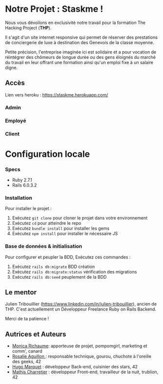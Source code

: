 # Notre Projet : Staskme !

Nous vous dévoilons en exclusivité notre travail pour la formation The Hacking Project (**THP**). 

Il s'agit d'un site internet responsive qui permet de réserver des prestations de conciergerie de luxe à destination des Genevois de la classe moyenne. 

Petite précision, l'entreprise imaginée ici est solidaire et a pour vocation de réintégrer des chômeurs de longue durée ou des gens éloignés du marché du travail en leur offrant une formation ainsi qu'un emploi fixe à un salaire digne. 

## Accès

Lien vers heroku : https://staskme.herokuapp.com/

### Admin
### Employé
### Client

# Configuration locale
### Specs

-   Ruby 2.7.1
-   Rails 6.0.3.2

### Installation

Pour installer le projet :

1.  Exécutez  `git clone`  pour cloner le projet dans votre environnement
2.  Exécutez  `cd` pour atteindre le repo
3.  Exécutez  `bundle install`  pour installer les gems
4.  Exécutez  `npm install`  pour installer le nécessaire JS

### Base de données & initialisation

Pour configurer et peupler la BDD, Exécutez ces commandes :

1.  Exécutez  `rails db:migrate`  BDD création
2.  Exécutez  `rails db:migrate:status`  vérification des migrations
3.  Exécutez  `rails db:seed`  peuplement de la BDD

## Le mentor
Julien Tribouillier (https://www.linkedin.com/in/julien-tribouillier), ancien de THP. C'est actuellement un Développeur Freelance Ruby on Rails Backend.

Merci de ta patience !

## Autrices et Auteurs
- [Monica Richaume](https://www.linkedin.com/in/monica-richaume-36b51841/): apporteuse de projet, pompomgirl, marketing et comm', canard
- [Rosalie Aguillon ](https://www.linkedin.com/in/rosalie-aguillon-62626b1a3/?originalSubdomain=fr/): responsable technique, gourou, chuchote à l'oreille des geeks, 42
- [Hugo Marquet](https://www.linkedin.com/in/hugo-marquet-0a9598150/) : développeur Back-end, cuisinier des stars, 42
- [Mathis Charretier](https://www.linkedin.com/in/mathis-charretier-912256173/) : développeur Front-end, travailleur de la nuit, trublion, 42


